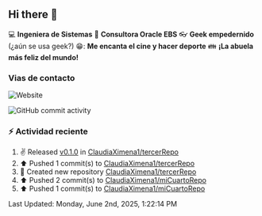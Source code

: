 ## Hi there 👋

:computer: **Ingeniera de Sistemas**
:pencil: **Consultora Oracle EBS**
:eyeglasses: **Geek empedernido** (¿aún se usa geek?)
😁: **Me encanta el cine y hacer deporte**
:family: **¡La abuela más feliz del mundo!**

### Vias de contacto
![Website](https://img.shields.io/badge/claudiaximena1.com-up-green?style=for-the_badge)

![GitHub commit activity](https://img.shields.io/github/commit-activity/m/ClaudiaXimena1/ClaudiaXimena1)

### :zap: Actividad reciente
<!--RECENT_ACTIVITY:start-->
1. ✌️ Released [v0.1.0](https://github.com/ClaudiaXimena1/tercerRepo/releases/tag/v0.1.0) in [ClaudiaXimena1/tercerRepo](https://github.com/ClaudiaXimena1/tercerRepo)<br>
2. ⬆️ Pushed 1 commit(s) to [ClaudiaXimena1/tercerRepo](https://github.com/ClaudiaXimena1/tercerRepo)<br>
3. 📔 Created new repository [ClaudiaXimena1/tercerRepo](https://github.com/ClaudiaXimena1/tercerRepo)<br>
4. ⬆️ Pushed 2 commit(s) to [ClaudiaXimena1/miCuartoRepo](https://github.com/ClaudiaXimena1/miCuartoRepo)<br>
5. ⬆️ Pushed 1 commit(s) to [ClaudiaXimena1/miCuartoRepo](https://github.com/ClaudiaXimena1/miCuartoRepo)<br>
<!--RECENT_ACTIVITY:end-->
<!--RECENT_ACTIVITY:last_update-->
Last Updated: Monday, June 2nd, 2025, 1:22:14 PM
<!--RECENT_ACTIVITY:last_update_end-->
